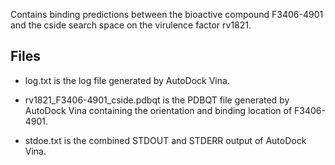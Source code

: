 Contains binding predictions between the bioactive compound F3406-4901 and the cside search space on the virulence factor rv1821.

## Files

- log.txt is the log file generated by AutoDock Vina.

- rv1821_F3406-4901_cside.pdbqt is the PDBQT file generated by AutoDock Vina containing the orientation and binding location of F3406-4901.

- stdoe.txt is the combined STDOUT and STDERR output of AutoDock Vina.

